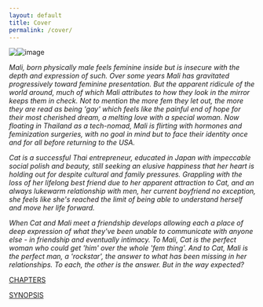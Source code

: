 ```yaml
---
layout: default
title: Cover
permalink: /cover/
---
```


![image]({{site.baseurl}}/assets/images/ffs-cover.png)
<img style="float: left;" src="{{site.baseurl}}/assets/images/ffs-cover.png">

<!-- wp:paragraph -->

_Mali, born physically male feels feminine inside but is insecure with the depth and expression of such. Over some years Mali has gravitated progressively toward feminine presentation. But the apparent ridicule of the world around, much of which Mali attributes to how they look in the mirror keeps them in check. Not to mention the more fem they let out, the more they are read as being 'gay' which feels like the painful end of hope for their most cherished dream, a melting love with a special woman. Now floating in Thailand as a tech-nomad, Mali is flirting with hormones and feminization surgeries, with no goal in mind but to face their identity once and for all before returning to the USA._

<!-- /wp:paragraph -->

<!-- wp:paragraph -->

_Cat is a successful Thai entrepreneur, educated in Japan with impeccable social polish and beauty, still seeking an elusive happiness that her heart is holding out for despite cultural and family pressures. Grappling with the loss of her lifelong best friend due to her apparent attraction to Cat, and an always lukewarm relationship with men, her current boyfriend no exception, she feels like she's reached the limit of being able to understand herself and move her life forward._

<!-- /wp:paragraph -->

<!-- wp:paragraph -->

_When Cat and Mali meet a friendship develops allowing each a place of deep expression of what they've been unable to communicate with anyone else - in friendship and eventually intimacy. To Mali, Cat is the perfect woman who could get 'him' over the whole 'fem thing'. And to Cat, Mali is the perfect man, a 'rockstar', the answer to what has been missing in her relationships. To each, the other is the answer. But in the way expected?_

<!-- /wp:paragraph -->

<!-- wp:paragraph -->

[CHAPTERS](https://ffs.alexikaruna.com/index.php/chapters/)

<!-- /wp:paragraph -->

<!-- wp:paragraph -->

<!-- /wp:paragraph -->


<!-- wp:paragraph -->

[SYNOPSIS](https://ffs.alexikaruna.com/index.php/synopsis/)

<!-- /wp:paragraph -->

